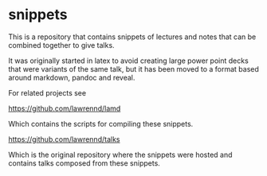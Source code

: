 # snippets

This is a repository that contains snippets of lectures and notes that can be combined together to give talks. 

It was originally started in latex to avoid creating large power point decks that were variants of the same talk, but it has been moved to a format based around markdown, pandoc and reveal.

For related projects see

<https://github.com/lawrennd/lamd>

Which contains the scripts for compiling these snippets.

<https://github.com/lawrennd/talks>

Which is the original repository where the snippets were hosted and contains talks composed from these snippets.
